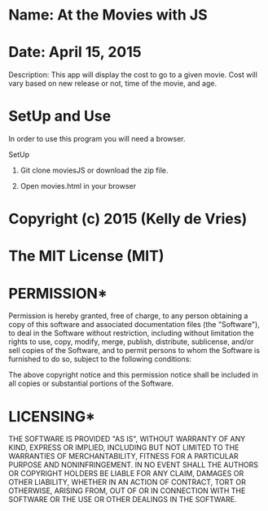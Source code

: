# Name: At the Movies with JS
# Date: April 15, 2015

Description:
This app will display the cost to go to a given movie.  Cost will vary based on new release or not, time of the movie, and age.

# SetUp and Use
In order to use this program you will need a browser.

SetUp

1. Git clone moviesJS or download the zip file.

2. Open movies.html in your browser

# Copyright (c) 2015 (Kelly de Vries)

# The MIT License (MIT)

# PERMISSION*
Permission is hereby granted, free of charge, to any person obtaining a copy of
this software and associated documentation files (the "Software"), to deal in
the Software without restriction, including without limitation the rights to
use, copy, modify, merge, publish, distribute, sublicense, and/or sell copies
of the Software, and to permit persons to whom the Software is furnished to
do so, subject to the following conditions:

The above copyright notice and this permission notice shall be included in all
 copies or substantial portions of the Software.

# LICENSING*
THE SOFTWARE IS PROVIDED "AS IS", WITHOUT WARRANTY OF ANY KIND, EXPRESS OR
 IMPLIED, INCLUDING BUT NOT LIMITED TO THE WARRANTIES OF MERCHANTABILITY,
FITNESS FOR A PARTICULAR PURPOSE AND NONINFRINGEMENT. IN NO EVENT SHALL THE
AUTHORS OR COPYRIGHT HOLDERS BE LIABLE FOR ANY CLAIM, DAMAGES OR OTHER
LIABILITY, WHETHER IN AN ACTION OF CONTRACT, TORT OR OTHERWISE, ARISING
FROM, OUT OF OR IN CONNECTION WITH THE SOFTWARE OR THE USE OR OTHER
DEALINGS IN THE SOFTWARE.
